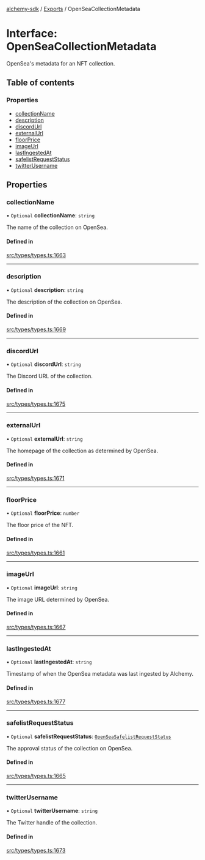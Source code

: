 [alchemy-sdk](../README.md) / [Exports](../modules.md) / OpenSeaCollectionMetadata

# Interface: OpenSeaCollectionMetadata

OpenSea's metadata for an NFT collection.

## Table of contents

### Properties

- [collectionName](OpenSeaCollectionMetadata.md#collectionname)
- [description](OpenSeaCollectionMetadata.md#description)
- [discordUrl](OpenSeaCollectionMetadata.md#discordurl)
- [externalUrl](OpenSeaCollectionMetadata.md#externalurl)
- [floorPrice](OpenSeaCollectionMetadata.md#floorprice)
- [imageUrl](OpenSeaCollectionMetadata.md#imageurl)
- [lastIngestedAt](OpenSeaCollectionMetadata.md#lastingestedat)
- [safelistRequestStatus](OpenSeaCollectionMetadata.md#safelistrequeststatus)
- [twitterUsername](OpenSeaCollectionMetadata.md#twitterusername)

## Properties

### collectionName

• `Optional` **collectionName**: `string`

The name of the collection on OpenSea.

#### Defined in

[src/types/types.ts:1663](https://github.com/alchemyplatform/alchemy-sdk-js/blob/4a7f568/src/types/types.ts#L1663)

___

### description

• `Optional` **description**: `string`

The description of the collection on OpenSea.

#### Defined in

[src/types/types.ts:1669](https://github.com/alchemyplatform/alchemy-sdk-js/blob/4a7f568/src/types/types.ts#L1669)

___

### discordUrl

• `Optional` **discordUrl**: `string`

The Discord URL of the collection.

#### Defined in

[src/types/types.ts:1675](https://github.com/alchemyplatform/alchemy-sdk-js/blob/4a7f568/src/types/types.ts#L1675)

___

### externalUrl

• `Optional` **externalUrl**: `string`

The homepage of the collection as determined by OpenSea.

#### Defined in

[src/types/types.ts:1671](https://github.com/alchemyplatform/alchemy-sdk-js/blob/4a7f568/src/types/types.ts#L1671)

___

### floorPrice

• `Optional` **floorPrice**: `number`

The floor price of the NFT.

#### Defined in

[src/types/types.ts:1661](https://github.com/alchemyplatform/alchemy-sdk-js/blob/4a7f568/src/types/types.ts#L1661)

___

### imageUrl

• `Optional` **imageUrl**: `string`

The image URL determined by OpenSea.

#### Defined in

[src/types/types.ts:1667](https://github.com/alchemyplatform/alchemy-sdk-js/blob/4a7f568/src/types/types.ts#L1667)

___

### lastIngestedAt

• `Optional` **lastIngestedAt**: `string`

Timestamp of when the OpenSea metadata was last ingested by Alchemy.

#### Defined in

[src/types/types.ts:1677](https://github.com/alchemyplatform/alchemy-sdk-js/blob/4a7f568/src/types/types.ts#L1677)

___

### safelistRequestStatus

• `Optional` **safelistRequestStatus**: [`OpenSeaSafelistRequestStatus`](../enums/OpenSeaSafelistRequestStatus.md)

The approval status of the collection on OpenSea.

#### Defined in

[src/types/types.ts:1665](https://github.com/alchemyplatform/alchemy-sdk-js/blob/4a7f568/src/types/types.ts#L1665)

___

### twitterUsername

• `Optional` **twitterUsername**: `string`

The Twitter handle of the collection.

#### Defined in

[src/types/types.ts:1673](https://github.com/alchemyplatform/alchemy-sdk-js/blob/4a7f568/src/types/types.ts#L1673)
